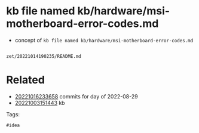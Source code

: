 # kb file named kb/hardware/msi-motherboard-error-codes.md

- concept of `kb file named kb/hardware/msi-motherboard-error-codes.md`

```
```

` zet/20221014190235/README.md `

# Related

- [20221016233658](/zet/20221016233658/README.md) commits for day of 2022-08-29
- [20221003151443](/zet/20221003151443/README.md) kb

Tags:

    #idea

